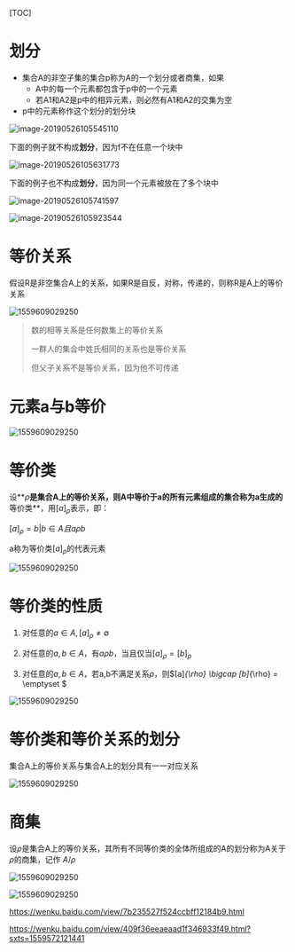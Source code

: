 [TOC]

# 划分

* 集合A的非空子集的集合p称为A的一个划分或者商集，如果
  * A中的每一个元素都包含于p中的一个元素
  * 若A1和A2是p中的相异元素，则必然有A1和A2的交集为空
* p中的元素称作这个划分的划分块



![image-20190526105545110](https://github.com/chenyansong1/note/blob/master/images/discrete_math/image-20190526105545110.png?raw=true)

下面的例子就不构成**划分**，因为f不在任意一个块中

![image-20190526105631773](https://github.com/chenyansong1/note/blob/master/images/discrete_math/image-20190526105631773.png?raw=true)

下面的例子也不构成**划分**，因为同一个元素被放在了多个块中

![image-20190526105741597](https://github.com/chenyansong1/note/blob/master/images/discrete_math/image-20190526105741597.png?raw=true)



![image-20190526105923544](https://github.com/chenyansong1/note/blob/master/images/discrete_math/image-20190526105923544.png?raw=true)





# 等价关系

假设R是非空集合A上的关系，如果R是自反，对称，传递的，则称R是A上的等价关系

![1559609029250](E:\git-workspace\note\images\math\dengjiaguanxi.png)

> 数的相等关系是任何数集上的等价关系
>
> 一群人的集合中姓氏相同的关系也是等价关系
>
> 但父子关系不是等价关系，因为他不可传递



# 元素a与b等价

![1559609029250](E:\git-workspace\note\images\math\dengjiaguanxi2.png)



# 等价类

设**$\rho$**是集合A上的等价关系，则A中等价于a的所有元素组成的集合称为a生成的**等价类**，用$[a]_{\rho}$表示，即：

$[a]_{\rho}={b|b \in A 且a \rho b}​$

a称为等价类$[a]_{\rho}​$的代表元素

![1559609029250](E:\git-workspace\note\images\math\dengjiaguanxi3.png)



# 等价类的性质

1. 对任意的$a \in A, [a]_{\rho} \neq \emptyset ​$

2. 对任意的$a,b \in A$，有$a \rho b$，当且仅当$[a]_{\rho}=[b]_{\rho}$

3. 对任意的$a,b \in A$，若a,b不满足关系$\rho$，则$[a]_{\rho} \bigcap [b]_{\rho} = \emptyset $



![1559609029250](E:\git-workspace\note\images\math\dengjiaguanxi4.png)



# 等价类和等价关系的划分

集合A上的等价关系与集合A上的划分具有一一对应关系

![1559609029250](E:\git-workspace\note\images\math\dengjiaguanxi5.png)



# 商集

设$\rho$是集合A上的等价关系，其所有不同等价类的全体所组成的A的划分称为A关于$\rho$的商集，记作 $A / \rho$

![1559609029250](E:\git-workspace\note\images\math\dengjiaguanxi6.png)

![1559609029250](E:\git-workspace\note\images\math\dengjiaguanxi7.png)







https://wenku.baidu.com/view/7b235527f524ccbff12184b9.html

https://wenku.baidu.com/view/409f36eeaeaad1f346933f49.html?sxts=1559572121441

